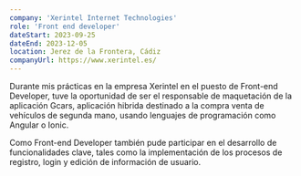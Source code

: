 ```yaml
---
company: 'Xerintel Internet Technologies'
role: 'Front end developer'
dateStart: 2023-09-25
dateEnd: 2023-12-05
location: Jerez de la Frontera, Cádiz
companyUrl: https://www.xerintel.es/
---
```


Durante mis prácticas en la empresa Xerintel en el puesto de Front-end Developer, tuve la oportunidad de ser el responsable de maquetación de la aplicación Gcars, aplicación hibrida destinado a la compra venta de vehículos de segunda mano, usando lenguajes de programación como Angular o Ionic.

Como Front-end Developer también pude participar en el desarrollo de funcionalidades clave, tales como la implementación de los procesos de registro, login y edición de información de usuario.
